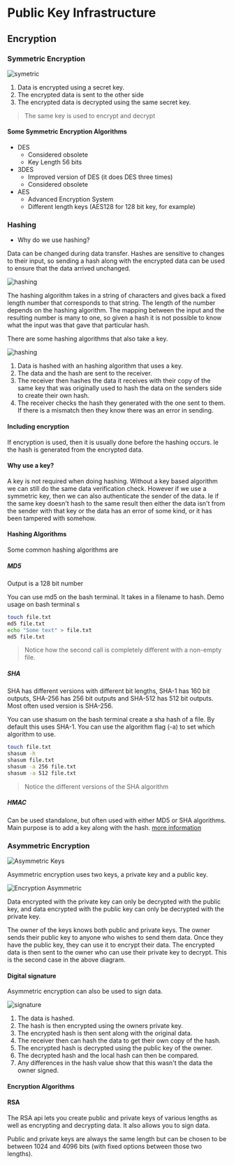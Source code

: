 # Public Key Infrastructure

## Encryption

### Symmetric Encryption

![symetric](./img/symetric.svg)

1. Data is encrypted using a secret key.
2. The encrypted data is sent to the other side
3. The encrypted data is decrypted using the same secret key.

> The same key is used to encrypt and decrypt

#### Some Symmetric Encryption Algorithms

- DES
  - Considered obsolete
  - Key Length 56 bits
- 3DES
  - Improved version of DES (it does DES three times)
  - Considered obsolete
- AES
  - Advanced Encryption System
  - Different length keys (AES128 for 128 bit key, for example)

### Hashing

- Why do we use hashing?

Data can be changed during data transfer. Hashes are sensitive to changes to their input, so sending a hash along with the encrypted data can be used to ensure that the data arrived unchanged.

![hashing](./img/hash.svg)

The hashing algorithm takes in a string of characters and gives back a fixed length number that corresponds to that string. The length of the number depends on the hashing algorithm. The mapping between the input and the resulting number is many to one, so given a hash it is not possible to know what the input was that gave that particular hash.

There are some hashing algorithms that also take a key.

![hashing](./img/hash2.svg)

1. Data is hashed with an hashing algorithm that uses a key.
2. The data and the hash are sent to the receiver.
3. The receiver then hashes the data it receives with their copy of the same key that was originally used to hash the data on the senders side to create their own hash.
4. The receiver checks the hash they generated with the one sent to them. If there is a mismatch then they know there was an error in sending.

#### Including encryption

If encryption is used, then it is usually done before the hashing occurs. Ie the hash is generated from the encrypted data.

#### Why use a key?

A key is not required when doing hashing. Without a key based algorithm we can still do the same data verification check. However if we use a symmetric key, then we can also authenticate the sender of the data. Ie if the same key doesn't hash to the same result then either the data isn't from the sender with that key or the data has an error of some kind, or it has been tampered with somehow.

#### Hashing Algorithms

Some common hashing algorithms are

##### MD5

Output is a 128 bit number

You can use md5 on the bash terminal. It takes in a filename to hash. Demo usage on bash terminal
s

``` bash
touch file.txt
md5 file.txt
echo "Some text" > file.txt
md5 file.txt
```

> Notice how the second call is completely different with a non-empty file.

##### SHA

SHA has different versions with different bit lengths, SHA-1 has 160 bit outputs, SHA-256 has 256 bit outputs and SHA-512 has 512 bit outputs. Most often used version is SHA-256.

You can use shasum on the bash terminal create a sha hash of a file. By default this uses SHA-1. You can use the algorithm flag (-a) to set which algorithm to use.

``` bash
touch file.txt
shasum -h
shasum file.txt
shasum -a 256 file.txt
shasum -a 512 file.txt
```

> Notice the different versions of the SHA algorithm

##### HMAC

Can be used standalone, but often used with either MD5 or SHA algorithms. Main purpose is to add a key along with the hash.
[more information](https://en.wikipedia.org/wiki/HMAC)

### Asymmetric Encryption

![Asymmetric Keys](./img//AsymetricKeys.svg)

Asymmetric encryption uses two keys, a private key and a public key.

![Encryption Asymmetric](./img/Encryption-Asymmetric.svg)

Data encrypted with the private key can only be decrypted with the public key, and data encrypted with the public key can only be decrypted with the private key.

The owner of the keys knows both public and private keys. The owner sends their public key to anyone who wishes to send them data. Once they have the public key, they can use it to encrypt their data. The encrypted data is then sent to the owner who can use their private key to decrypt. This is the second case in the above diagram.

#### Digital signature

Asymmetric encryption can also be used to sign data.

![signature](./img//signature.svg)

1. The data is hashed.
2. The hash is then encrypted using the owners private key.
3. The encrypted hash is then sent along with the original data.
4. The receiver then can hash the data to get their own copy of the hash.
5. The encrypted hash is decrypted using the public key of the owner.
6. The decrypted hash and the local hash can then be compared.
7. Any differences in the hash value show that this wasn't the data the owner signed.

#### Encryption Algorithms

#### RSA

The RSA api lets you create public and private keys of various lengths as well as encrypting and decrypting data. It also allows you to sign data.

Public and private keys are always the same length but can be chosen to be between 1024 and 4096 bits (with fixed options between those two lengths).
